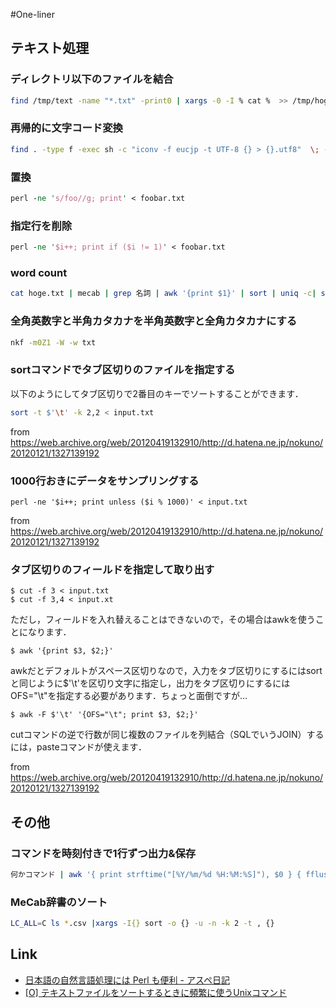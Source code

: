 #One-liner

## テキスト処理
### ディレクトリ以下のファイルを結合
```sh
find /tmp/text -name "*.txt" -print0 | xargs -0 -I % cat %  >> /tmp/hoge.txt
```

### 再帰的に文字コード変換
```sh
find . -type f -exec sh -c "iconv -f eucjp -t UTF-8 {} > {}.utf8"  \; -exec mv "{}".utf8 "{}" \;
```
### 置換
```perl
perl -ne 's/foo//g; print' < foobar.txt
```

### 指定行を削除
```perl
perl -ne '$i++; print if ($i != 1)' < foobar.txt
```

### word count
```sh
cat hoge.txt | mecab | grep 名詞 | awk '{print $1}' | sort | uniq -c| sort -n -r
```

### 全角英数字と半角カタカナを半角英数字と全角カタカナにする
```sh
nkf -m0Z1 -W -w txt
```
### sortコマンドでタブ区切りのファイルを指定する
以下のようにしてタブ区切りで2番目のキーでソートすることができます．
```sh
sort -t $'\t' -k 2,2 < input.txt
```
from https://web.archive.org/web/20120419132910/http://d.hatena.ne.jp/nokuno/20120121/1327139192

### 1000行おきにデータをサンプリングする
```
perl -ne '$i++; print unless ($i % 1000)' < input.txt
```
from https://web.archive.org/web/20120419132910/http://d.hatena.ne.jp/nokuno/20120121/1327139192

### タブ区切りのフィールドを指定して取り出す
```
$ cut -f 3 < input.txt
$ cut -f 3,4 < input.xt
```
ただし，フィールドを入れ替えることはできないので，その場合はawkを使うことになります．
```
$ awk '{print $3, $2;}'
```
awkだとデフォルトがスペース区切りなので，入力をタブ区切りにするにはsortと同じように$'\t'を区切り文字に指定し，出力をタブ区切りにするにはOFS="\t"を指定する必要があります．ちょっと面倒ですが…
```
$ awk -F $'\t' '{OFS="\t"; print $3, $2;}'
```
cutコマンドの逆で行数が同じ複数のファイルを列結合（SQLでいうJOIN）するには，pasteコマンドが使えます．

from https://web.archive.org/web/20120419132910/http://d.hatena.ne.jp/nokuno/20120121/1327139192

## その他
### コマンドを時刻付きで1行ずつ出力&保存
```sh
何かコマンド | awk '{ print strftime("[%Y/%m/%d %H:%M:%S]"), $0 } { fflush() }'|tee 保存先
```
### MeCab辞書のソート
```sh
LC_ALL=C ls *.csv |xargs -I{} sort -o {} -u -n -k 2 -t , {}
```

## Link
- [日本語の自然言語処理には Perl も便利 - アスペ日記](http://d.hatena.ne.jp/takeda25/20110823/1314105549)
- [[O] テキストファイルをソートするときに頻繁に使うUnixコマンド](http://diary.overlasting.net/2012-01-21-1.html)
